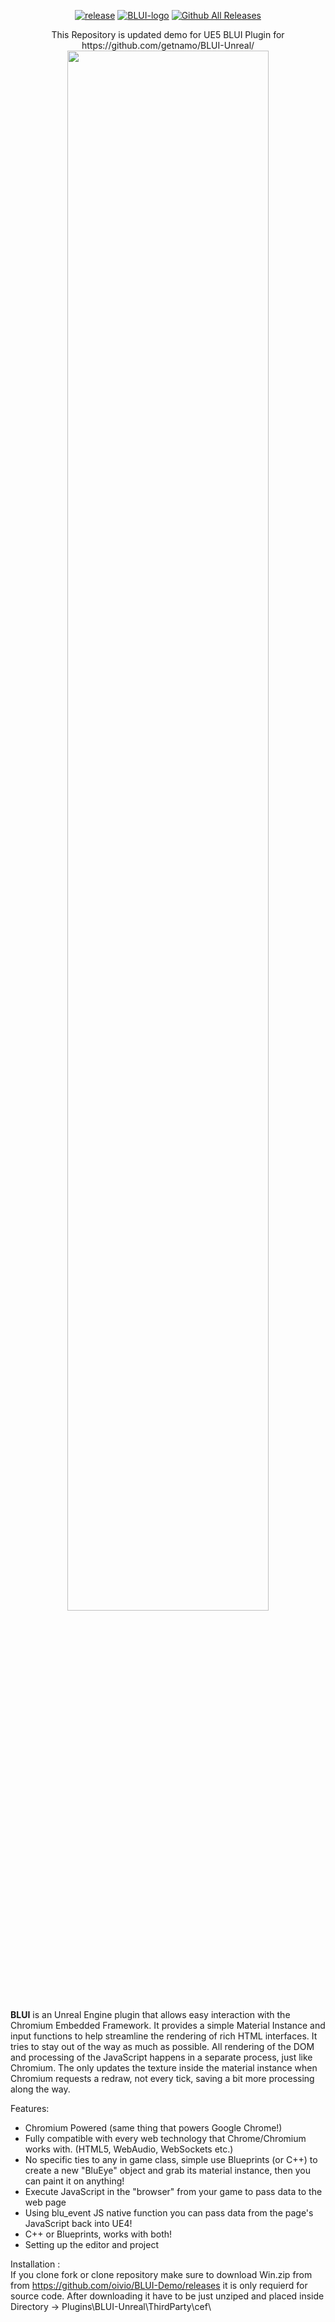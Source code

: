 <p dir="auto" align="center">
  <a href="https://github.com/getnamo/BLUI-Unreal/releases">
<img src="https://camo.githubusercontent.com/69cced9981121f9c9f0c12493cb9eef88fed4a9912be16b6c412a5a61ba6b231/68747470733a2f2f696d672e736869656c64732e696f2f6769746875622f72656c656173652f6765746e616d6f2f424c55492e7376673f7374796c653d666c61742d737175617265" alt="release" data-canonical-src="https://img.shields.io/github/release/getnamo/BLUI.svg?style=flat-square" style="max-width: 100%;"></a>
<a target="_blank" rel="noopener noreferrer nofollow" href="https://cloud.githubusercontent.com/assets/1334174/5969395/201a1202-a7f1-11e4-98a4-12bc6793f830.png"><img src="https://cloud.githubusercontent.com/assets/1334174/5969395/201a1202-a7f1-11e4-98a4-12bc6793f830.png" alt="BLUI-logo" style="max-width: 100%;"></a>
<a href="https://github.com/getnamo/BLUI-Unreal/releases"><img src="https://camo.githubusercontent.com/45cd18b2a50b8fb9d4de5c66b850b1ea1cff429e94caec9d4949e7603ea5f186/68747470733a2f2f696d672e736869656c64732e696f2f6769746875622f646f776e6c6f6164732f6765746e616d6f2f424c55492d556e7265616c2f746f74616c2e737667" alt="Github All Releases" data-canonical-src="https://img.shields.io/github/downloads/getnamo/BLUI-Unreal/total.svg" style="max-width: 100%;"></a>
</p>

<p dir="auto" align="center">
  This Repository is updated demo for UE5 BLUI Plugin for https://github.com/getnamo/BLUI-Unreal/ 

  <a href="https://www.youtube.com/watch?v=R0xylXhBm-0">
    <img src="https://github.com/user-attachments/assets/04fbe2ed-8d89-4c6a-9f14-50ce612951ee" align="center" width="80%" height="80%">
  </a>
</p>

<b>BLUI</b> is an Unreal Engine plugin that allows easy interaction with the Chromium Embedded Framework. It provides a simple Material Instance and input functions to help streamline the rendering of rich HTML interfaces.
It tries to stay out of the way as much as possible. All rendering of the DOM and processing of the JavaScript happens in a separate process, just like Chromium. 
The only updates the texture inside the material instance when Chromium requests a redraw, not every tick, saving a bit more processing along the way.

Features:
- Chromium Powered (same thing that powers Google Chrome!)
- Fully compatible with every web technology that Chrome/Chromium works with. (HTML5, WebAudio, WebSockets etc.)
- No specific ties to any in game class, simple use Blueprints (or C++) to create a new "BluEye" object and grab its material instance, then you can paint it on anything!
- Execute JavaScript in the "browser" from your game to pass data to the web page
- Using blu_event JS native function you can pass data from the page's JavaScript back into UE4!
- C++ or Blueprints, works with both!
- Setting up the editor and project

Installation :</br>
If you clone fork or clone repository make sure to download Win.zip from from https://github.com/oivio/BLUI-Demo/releases it is only requierd for source code.
After downloading it have to be just unziped and placed inside Directory -> Plugins\BLUI-Unreal\ThirdParty\cef\

